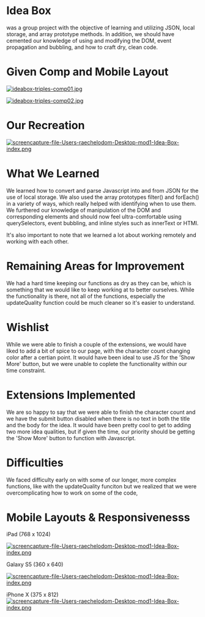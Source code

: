 # Idea Box

was a group project with the objective of learning and utilizing JSON, local storage, and array prototype methods. In addition, we should have cemented our knowledge of using and modifying the DOM, event propagation and bubbling, and how to craft dry, clean code.

# Given Comp and Mobile Layout

[![ideabox-triples-comp01.jpg](https://i.postimg.cc/6qKnmLLn/ideabox-triples-comp01.jpg)](https://postimg.cc/R6PW3tYZ)

[![ideabox-triples-comp02.jpg](https://i.postimg.cc/G3PksVdQ/ideabox-triples-comp02.jpg)](https://postimg.cc/236qsHqb)

# Our Recreation

[![screencapture-file-Users-raechelodom-Desktop-mod1-Idea-Box-index.png](https://i.postimg.cc/CM4yYcYR/screencapture-file-Users-raechelodom-Desktop-mod1-Idea-Box-index.png)](https://postimg.cc/vDD2tL4y)

# What We Learned

We learned how to convert and parse Javascript into and from JSON for the use of local storage. We also used the array prototypes filter() and forEach() in a variety of ways, which really helped with identifying when to use them. We furthered our knowledge of manipulation of the DOM and corresponding elements and should now feel ultra-comfortable using querySelectors, event bubbling, and inline styles such as innerText or HTMl.

It's also important to note that we learned a lot about working remotely and working with each other.

# Remaining Areas for Improvement

We had a hard time keeping our functions as dry as they can be, which is something that we would like to keep working at to better ourselves. While the functionality is there, not all of the functions, especially the updateQuality function could be much cleaner so it's easier to understand.

# Wishlist

While we were able to finish a couple of the extensions, we would have liked to add a bit of spice to our page, with the character count changing color after a certian point. It would have been ideal to use JS for the 'Show More' button, but we were unable to coplete the functionality within our time constraint.

# Extensions Implemented

We are so happy to say that we were able to finish the character count and we have the submit button disabled when there is no text in both the title and the body for the idea. It would have been pretty cool to get to adding two more idea qualities, but if given the time, our priority should be getting the 'Show More' button to function with Javascript.

# Difficulties

We faced difficulty early on with some of our longer, more complex functions, like with the updateQuality funciton but we realized that we were overcomplicating how to work on some of the code,

# Mobile Layouts & Responsivenesss

iPad (768 x 1024)

[![screencapture-file-Users-raechelodom-Desktop-mod1-Idea-Box-index.png](https://i.postimg.cc/CM4yYcYR/screencapture-file-Users-raechelodom-Desktop-mod1-Idea-Box-index.png)](https://postimg.cc/vDD2tL4y)

Galaxy S5 (360 x 640)

[![screencapture-file-Users-raechelodom-Desktop-mod1-Idea-Box-index.png](https://i.postimg.cc/CM4yYcYR/screencapture-file-Users-raechelodom-Desktop-mod1-Idea-Box-index.png)](https://postimg.cc/vDD2tL4y)


iPhone X (375 x 812)
[![screencapture-file-Users-raechelodom-Desktop-mod1-Idea-Box-index.png](https://i.postimg.cc/CM4yYcYR/screencapture-file-Users-raechelodom-Desktop-mod1-Idea-Box-index.png)](https://postimg.cc/vDD2tL4y)
